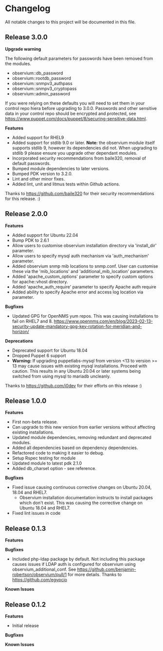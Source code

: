 # Changelog

All notable changes to this project will be documented in this file.

## Release 3.0.0

**Upgrade warning**

The following default parameters for passwords have been removed from the modules. 
- observium::db_password
- observium::rootdb_password
- observium::snmpv3_authpass
- observium::snmpv3_cryptopass
- observium::admin_password

If you were relying on these defaults you will need to set them in your control repo hiera before upgrading to 3.0.0. Passwords and other sensitive data in your control repo should be encrypted and protected, see https://www.puppet.com/docs/puppet/8/securing-sensitive-data.html.

**Features**

- Added support for RHEL9
- Added support for stdlib 9.0 or later. **Note:** the observium module itself supports stdlib 9, however its dependencies did not. When upgrading to stdlib 9 please ensure you upgrade other dependant modules.
- Incorporated security recommendations from baile320, removal of default passwords. 
- Bumped module dependencies to later versions.
- Bumped PDK version to 3.2.0.
- Lint and other minor fixes. 
- Added lint, unit and litmus tests within Github actions. 

Thanks to https://github.com/baile320 for their security recommendations for this release. :)

## Release 2.0.0

**Features**

- Added support for Ubuntu 22.04
- Bump PDK to 2.6.1
- Allow users to customise observium installation directory via 'install_dir' parameter.
- Allow users to specify mysql auth mechanism via 'auth_mechanism' parameter.
- Added observium snmp mib locations to snmp.conf. User can customise these via the 'mib_locations' and 'additional_mib_location' parameters.
- Added 'apache_custom_options' parameter to specify custom options for apache::vhost directory.
- Added 'apache_auth_require' parameter to specify Apache auth require
- Added ability to specify Apache error and access log location via parameter.

**Bugfixes**

- Updated GPG for OpenNMS yum repos. This was causing installations to fail on RHEL7 and 8. https://www.opennms.com/en/blog/2023-02-13-security-update-mandatory-gpg-key-rotation-for-meridian-and-horizon/

**Deprecations**
 
- Deprecated support for Ubuntu 18.04
- Dropped Puppet 6 support
- **Warning:** If upgrading puppetlabs-mysql from version <13 to version >= 13 may cause issues with existing mysql installations. Proceed with caution. This results in any Ubuntu 20.04 or later systems being switched from using mysql to mariadb uncleanly.

Thanks to https://github.com/i0dev for their efforts on this release :)

## Release 1.0.0

**Features**

- First non-beta release.
- Can upgrade to this new version from earlier versions without affecting existing installations.
- Updated module dependencies, removing redundant and deprecated modules.
- Added all dependencies based on dependency dependencies.
- Refactored code to making it easier to debug.
- Setup Rspec testing for module
- Updated module to latest pdk 2.1.0
- Added db_charset option - see reference. 

**Bugfixes**

- Fixed issue causing continuous corrective changes on Ubuntu 20.04, 18.04 and RHEL7.
  - Observium installation documentation instructs to install packages which don't exist. This was causing the corrective change on Ubuntu 18.04 and RHEL7.
- Fixed lint issues in code

## Release 0.1.3

**Features**

**Bugfixes**

- Included php-ldap package by default. Not including this package causes issues if LDAP auth is configured for observium using observium_additional_conf. See https://github.com/benjamin-robertson/observium/pull/1 for more details. Thanks to https://github.com/egypcio

**Known Issues**

## Release 0.1.2

**Features**

- Initial release

**Bugfixes**

**Known Issues**
